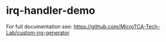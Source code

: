 # irq-handler-demo

For full documentation see:
https://github.com/MicroTCA-Tech-Lab/custom-irq-generator
